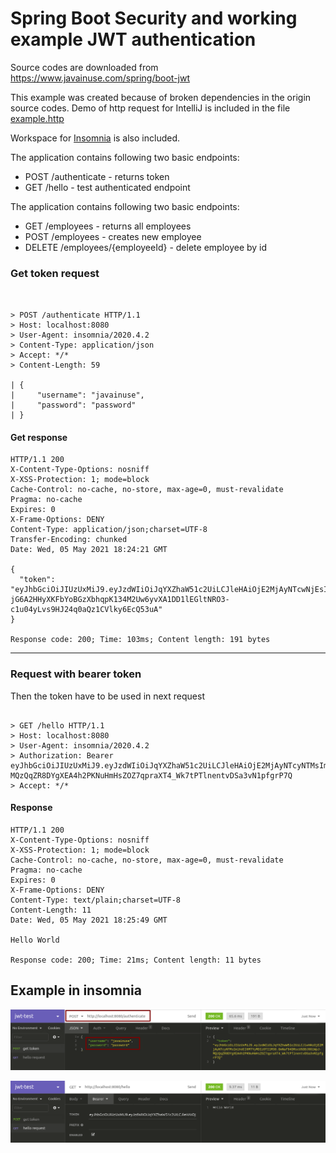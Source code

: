 # Spring Boot Security and working example JWT authentication

Source codes are downloaded from https://www.javainuse.com/spring/boot-jwt

This example was created because of broken dependencies in the origin source codes. 
Demo of http request for IntelliJ is included in the file [example.http](example.http)

Workspace for [Insomnia](insomnia-workspace.json) is also included.

The application contains following two basic endpoints:
- POST      /authenticate - returns token
- GET       /hello - test authenticated endpoint 

The application contains following two basic endpoints:
- GET       /employees - returns all employees
- POST      /employees - creates new employee
- DELETE    /employees/{employeeId} - delete employee by id



### Get token request
```http request


> POST /authenticate HTTP/1.1
> Host: localhost:8080
> User-Agent: insomnia/2020.4.2
> Content-Type: application/json
> Accept: */*
> Content-Length: 59

| {
|     "username": "javainuse",
|     "password": "password"
| }
```

#### Get response
```
HTTP/1.1 200 
X-Content-Type-Options: nosniff
X-XSS-Protection: 1; mode=block
Cache-Control: no-cache, no-store, max-age=0, must-revalidate
Pragma: no-cache
Expires: 0
X-Frame-Options: DENY
Content-Type: application/json;charset=UTF-8
Transfer-Encoding: chunked
Date: Wed, 05 May 2021 18:24:21 GMT

{
  "token": "eyJhbGciOiJIUzUxMiJ9.eyJzdWIiOiJqYXZhaW51c2UiLCJleHAiOjE2MjAyNTcwNjEsImlhdCI6MTYyMDIzOTA2MX0.jsQ-jG6A2HHyXKFbYoBGzXbhqpK134M2Uw6yvXA1DD1lEGltNRO3-c1u04yLvs9HJ24q0aQz1CVlky6EcQ53uA"
}

Response code: 200; Time: 103ms; Content length: 191 bytes

```

---

### Request with bearer token
Then the token have to be used in next request
```http request

> GET /hello HTTP/1.1
> Host: localhost:8080
> User-Agent: insomnia/2020.4.2
> Authorization: Bearer eyJhbGciOiJIUzUxMiJ9.eyJzdWIiOiJqYXZhaW51c2UiLCJleHAiOjE2MjAyNTcyNTMsImlhdCI6MTYyMDIzOTI1M30.GmNaf94DRscU5DDJ88lWpJ-MQzQqZR8DYgXEA4h2PKNuHmHsZOZ7qpraXT4_Wk7tPTlnentvDSa3vN1pfgrP7Q
> Accept: */*
```
#### Response 
```
HTTP/1.1 200 
X-Content-Type-Options: nosniff
X-XSS-Protection: 1; mode=block
Cache-Control: no-cache, no-store, max-age=0, must-revalidate
Pragma: no-cache
Expires: 0
X-Frame-Options: DENY
Content-Type: text/plain;charset=UTF-8
Content-Length: 11
Date: Wed, 05 May 2021 18:25:49 GMT

Hello World

Response code: 200; Time: 21ms; Content length: 11 bytes
```


## Example in insomnia

![Get token](./img/get-token.png)

![Get token](./img/get-request.png)

